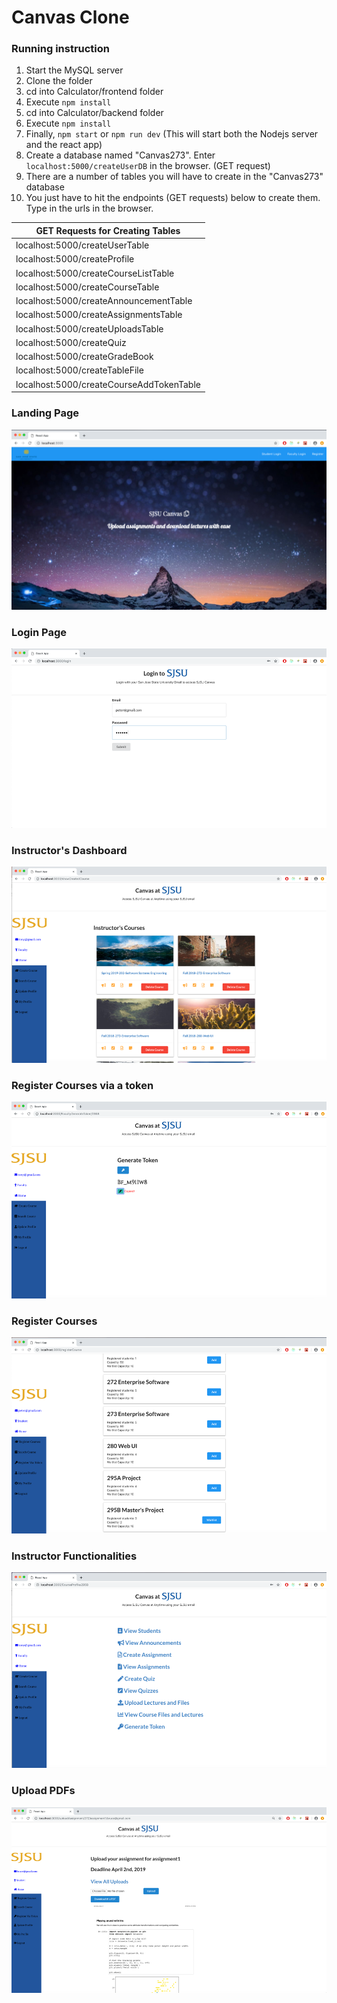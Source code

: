 # Canvas Clone
### Running instruction

1. Start the MySQL server
2. Clone the folder
3. cd into Calculator/frontend folder
4. Execute ```npm install```
5. cd into Calculator/backend folder
6. Execute ```npm install```
7. Finally, ```npm start``` or ```npm run dev``` (This will start both the Nodejs server and the react app)
8. Create a database named "Canvas273". Enter ```localhost:5000/createUserDB``` in the browser.  (GET request)
9. There are a number of tables you will have to create in the "Canvas273" database
10. You just have to hit the endpoints (GET requests) below to create them.
Type in the urls in the browser.

| GET Requests for Creating Tables  |
|----------------------------------------------------|
| localhost:5000/createUserTable |
| localhost:5000/createProfile |
| localhost:5000/createCourseListTable |
| localhost:5000/createCourseTable |
| localhost:5000/createAnnouncementTable |
| localhost:5000/createAssignmentsTable |
| localhost:5000/createUploadsTable |
| localhost:5000/createQuiz |
| localhost:5000/createGradeBook |
| localhost:5000/createTableFile |
| localhost:5000/createCourseAddTokenTable |


### Landing Page
![alt text](../README_Files/Canvas_Landing.png "Landing")

### Login Page
![alt text](../README_Files/Canvas_Login.png "Login")

### Instructor's Dashboard
![alt text](../README_Files/Canvas_Instructor_Dashboard.png "Instructor Dashboard")

### Register Courses via a token
![alt text](../README_Files/Canvas_Token.png "token")


### Register Courses
![alt text](../README_Files/Canvas_Register_Courses.png "courses")


### Instructor Functionalities
![alt text](../README_Files/Canvas_Functionalities.png "Functionalities")


### Upload PDFs
![alt text](../README_Files/Canvas_Uploads.png "PDF")


